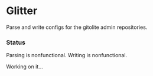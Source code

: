 Glitter
===

Parse and write configs for the gitolite admin repositories.


### Status

Parsing is nonfunctional.
Writing is nonfunctional.

Working on it...

